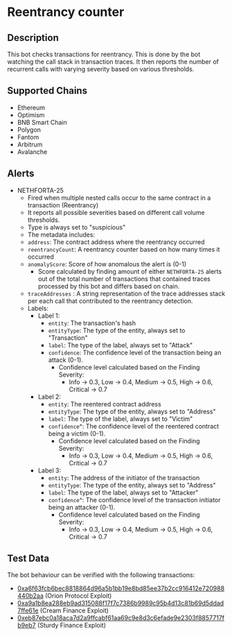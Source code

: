 # Reentrancy counter

## Description

This bot checks transactions for reentrancy. This is done by the bot watching the call stack in transaction traces. It then reports the number of recurrent calls with varying severity based on various thresholds.

## Supported Chains

- Ethereum
- Optimism
- BNB Smart Chain
- Polygon
- Fantom
- Arbitrum
- Avalanche

## Alerts

- NETHFORTA-25
  - Fired when multiple nested calls occur to the same contract in a transaction (Reentrancy)
  - It reports all possible severities based on different call volume thresholds.
  - Type is always set to "suspicious"
  - The metadata includes:
  - `address`: The contract address where the reentrancy occurred
  - `reentrancyCount`: A reentrancy counter based on how many times it occurred
  - `anomalyScore`: Score of how anomalous the alert is (0-1)
    - Score calculated by finding amount of either `NETHFORTA-25` alerts out of the total number of transactions that contained traces processed by this bot and differs based on chain.
  - `traceAddresses` : A string representation of the trace addresses stack per each call that contributed to the reentrancy detection.
  - Labels:
    - Label 1:
      - `entity`: The transaction's hash
      - `entityType`: The type of the entity, always set to "Transaction"
      - `label`: The type of the label, always set to "Attack"
      - `confidence`: The confidence level of the transaction being an attack (0-1).
        - Confidence level calculated based on the Finding Severity:
          - Info -> 0.3, Low -> 0.4, Medium -> 0.5, High -> 0.6, Critical -> 0.7
    - Label 2:
      - `entity`: The reentered contract address
      - `entityType`: The type of the entity, always set to "Address"
      - `label`: The type of the label, always set to "Victim"
      - `confidence`^: The confidence level of the reentered contract being a victim (0-1).
        - Confidence level calculated based on the Finding Severity:
          - Info -> 0.3, Low -> 0.4, Medium -> 0.5, High -> 0.6, Critical -> 0.7
    - Label 3:
      - `entity`: The address of the initiator of the transaction
      - `entityType`: The type of the entity, always set to "Address"
      - `label`: The type of the label, always set to "Attacker"
      - `confidence`^: The confidence level of the transaction initiator being an attacker (0-1).
        - Confidence level calculated based on the Finding Severity:
          - Info -> 0.3, Low -> 0.4, Medium -> 0.5, High -> 0.6, Critical -> 0.7

## Test Data

The bot behaviour can be verified with the following transactions:

- [0xa6f63fcb6bec8818864d96a5b1bb19e8bd85ee37b2cc916412e720988440b2aa](https://etherscan.io/tx/0xa6f63fcb6bec8818864d96a5b1bb19e8bd85ee37b2cc916412e720988440b2aa) (Orion Protocol Exploit)
- [0xa9a1b8ea288eb9ad315088f17f7c7386b9989c95b4d13c81b69d5ddad7ffe61e](https://etherscan.io/tx/0xa9a1b8ea288eb9ad315088f17f7c7386b9989c95b4d13c81b69d5ddad7ffe61e) (Cream Finance Exploit)
- [0xeb87ebc0a18aca7d2a9ffcabf61aa69c9e8d3c6efade9e2303f8857717fb9eb7](https://etherscan.io/tx/0xeb87ebc0a18aca7d2a9ffcabf61aa69c9e8d3c6efade9e2303f8857717fb9eb7) (Sturdy Finance Exploit)
